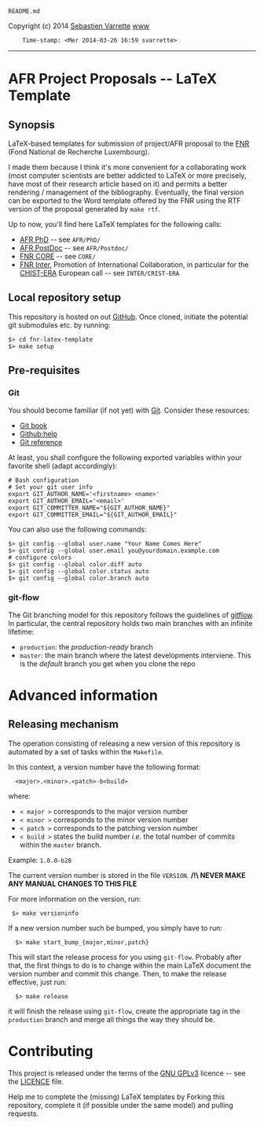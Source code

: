 `README.md`

Copyright (c) 2014 [Sebastien Varrette](mailto:<Sebastien.Varrette@uni.lu>) [www](http://varrette.gforge.uni.lu)

        Time-stamp: <Mer 2014-03-26 16:59 svarrette>

-------------------
# AFR Project Proposals -- LaTeX Template

## Synopsis

LaTeX-based templates for submission of project/AFR proposal to the [FNR](http://www.fnr.lu/) (Fond
National de Recherche Luxembourg). 

I made them because I think it's more convenient for a collaborating work (most
computer scientists are better addicted to LaTeX or more precisely, have most of
their research article based on it) and permits a better rendering  / management
of the bibliography. 
Eventually, the final version can be exported to the Word template offered by
the FNR using the RTF version of the proposal generated by `make rtf`.  

Up to now, you'll find here LaTeX templates for the following calls: 

* [AFR PhD](http://www.fnr.lu/en/AFR-PhD-Postdoc-Grants/PhD-Grants) -- see `AFR/PhD/`
* [AFR PostDoc](http://www.fnr.lu/en/AFR-PhD-Postdoc-Grants/Postdoc-Grants) --
  see `AFR/Postdoc/`
*
  [FNR CORE](http://www.fnr.lu/en/Research-Programmes/Research-Programmes/CORE-Programme)
  -- see `CORE/`  
* [FNR Inter](http://www.fnr.lu/en/Research-Programmes/Research-Programmes/INTER-Programme),
  Promotion of International Collaboration, in particular for the [CHIST-ERA](http://www.fnr.lu/en/Research-Programmes/Research-Programmes/Calls/CHIST-ERA-Call-2013) European call -- see `INTER/CRIST-ERA`

## Local repository setup

This repository is hosted on out [GitHub](https://github.com/Falkor/fnr-latex-template).
Once cloned, initiate the potential git submodules etc. by running:

    $> cd fnr-latex-template
    $> make setup

## Pre-requisites

### Git

You should become familiar (if not yet) with [Git](http://git-scm.com/).
Consider these resources:

* [Git book](http://book.git-scm.com/index.html)
* [Github:help](http://help.github.com/mac-set-up-git/)
* [Git reference](http://gitref.org/)

At least, you shall configure the following exported variables within your
favorite shell (adapt accordingly): 

    # Bash configuration
    # Set your git user info
    export GIT_AUTHOR_NAME='<firstname> <name>'
    export GIT_AUTHOR_EMAIL='<email>'
    export GIT_COMMITTER_NAME="${GIT_AUTHOR_NAME}"
    export GIT_COMMITTER_EMAIL="${GIT_AUTHOR_EMAIL}"

You can also use the following commands:

    $> git config --global user.name "Your Name Comes Here"
    $> git config --global user.email you@yourdomain.example.com
    # configure colors
    $> git config --global color.diff auto
    $> git config --global color.status auto
    $> git config --global color.branch auto

### git-flow

The Git branching model for this repository follows the guidelines of
[gitflow](http://nvie.com/posts/a-successful-git-branching-model/).
In particular, the central repository holds two main branches with an infinite lifetime:

* `production`: the *production-ready* branch
* `master`: the main branch where the latest developments interviene. This is
  the *default* branch you get when you clone the repo

# Advanced information

## Releasing mechanism

The operation consisting of releasing a new version of this repository is automated by a set of tasks within the `Makefile`.

In this context, a version number have the following format:

      <major>.<minor>.<patch>-b<build>

where:

* `< major >` corresponds to the major version number
* `< minor >` corresponds to the minor version number
* `< patch >` corresponds to the patching version number
* `< build >` states the build number _i.e._ the total number of commits within the `master` branch.

Example: `1.0.0-b28`

The current version number is stored in the file `VERSION`. __/!\ NEVER MAKE ANY MANUAL CHANGES TO THIS FILE__

For more information on the version, run:

     $> make versioninfo

If a new  version number such be bumped, you simply have to run:

      $> make start_bump_{major,minor,patch}

This will start the release process for you using `git-flow`.
Probably after that, the first things to do is to change within the main LaTeX document the version number and commit this change.
Then, to make the release effective, just run:

      $> make release

it will finish the release using `git-flow`, create the appropriate tag in the `  production` branch and merge all things the way they should be.

# Contributing

This project is released under the terms of the
[GNU GPLv3](https://www.gnu.org/licenses/gpl.html) licence -- see the
[LICENCE](https://github.com/Falkor/fnr-latex-template/blob/master/LICENSE)
file.


Help me to complete the (missing) LaTeX templates by Forking this repository,
complete it (if possible under the same model) and pulling requests. 

